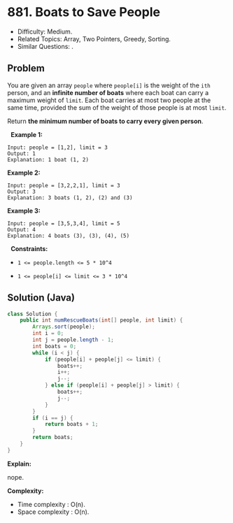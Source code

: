 # 881. Boats to Save People

- Difficulty: Medium.
- Related Topics: Array, Two Pointers, Greedy, Sorting.
- Similar Questions: .

## Problem

You are given an array ```people``` where ```people[i]``` is the weight of the ```ith``` person, and an **infinite number of boats** where each boat can carry a maximum weight of ```limit```. Each boat carries at most two people at the same time, provided the sum of the weight of those people is at most ```limit```.

Return **the minimum number of boats to carry every given person**.

 
**Example 1:**

```
Input: people = [1,2], limit = 3
Output: 1
Explanation: 1 boat (1, 2)
```

**Example 2:**

```
Input: people = [3,2,2,1], limit = 3
Output: 3
Explanation: 3 boats (1, 2), (2) and (3)
```

**Example 3:**

```
Input: people = [3,5,3,4], limit = 5
Output: 4
Explanation: 4 boats (3), (3), (4), (5)
```

 
**Constraints:**


	
- ```1 <= people.length <= 5 * 10^4```
	
- ```1 <= people[i] <= limit <= 3 * 10^4```



## Solution (Java)

```java
class Solution {
    public int numRescueBoats(int[] people, int limit) {
        Arrays.sort(people);
        int i = 0;
        int j = people.length - 1;
        int boats = 0;
        while (i < j) {
            if (people[i] + people[j] <= limit) {
                boats++;
                i++;
                j--;
            } else if (people[i] + people[j] > limit) {
                boats++;
                j--;
            }
        }
        if (i == j) {
            return boats + 1;
        }
        return boats;
    }
}
```

**Explain:**

nope.

**Complexity:**

* Time complexity : O(n).
* Space complexity : O(n).

